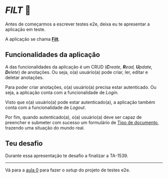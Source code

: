# _FILT_ 📝

Antes de começarmos a escrever testes e2e, deixa eu te apresentar a aplicação em teste.

A aplicação se chama [**Filt**](https://app.filterp.com.br/login).

## Funcionalidades da aplicação

A das funcionalidades da aplicação é um CRUD (_**C**reate, **R**ead, **U**pdate, **D**elete_) de anotações. Ou seja, o(a) usuário(a) pode criar, ler, editar e deletar anotações.

Para poder criar anotações, o(a) usuário(a) precisa estar autenticado. Ou seja, a aplicação conta com a funcionalidade de _Login_.

Visto que o(a) usuário(a) pode estar autenticado(a), a aplicação também conta com a funcionalidade de _Logout_.

Por fim, quando autenticado(a), o(a) usuário(a) deve ser capaz de preencher e submeter com sucesso um formulário de [Tipo de documento](https://nimitz.atlassian.net/browse/TA-1539), trazendo uma situação do mundo real.

## Teu desafio

Durante essa apresentação te desafio a finalizar a TA-1539.


___

Vá para a [aula 0](./0.md) para fazer o _setup_ do projeto de testes e2e.
